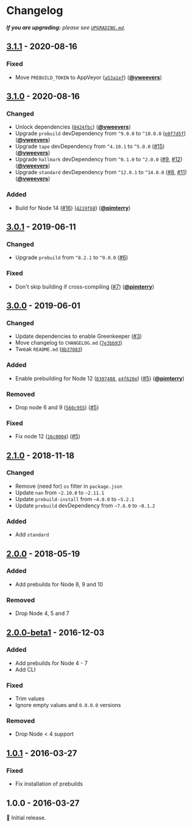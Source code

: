 # Changelog

_**If you are upgrading:** please see [`UPGRADING.md`](UPGRADING.md)._

## [3.1.1] - 2020-08-16

### Fixed

- Move `PREBUILD_TOKEN` to AppVeyor ([`a53a1ef`](https://github.com/vweevers/win-version-info/commit/a53a1ef)) ([**@vweevers**](https://github.com/vweevers))

## [3.1.0] - 2020-08-16

### Changed

- Unlock dependencies ([`0424fbc`](https://github.com/vweevers/win-version-info/commit/0424fbc)) ([**@vweevers**](https://github.com/vweevers))
- Upgrade `prebuild` devDependency from `^9.0.0` to `^10.0.0` ([`e0f7d5f`](https://github.com/vweevers/win-version-info/commit/e0f7d5f)) ([**@vweevers**](https://github.com/vweevers))
- Upgrade `tape` devDependency from `^4.10.1` to `^5.0.0` ([#15](https://github.com/vweevers/win-version-info/issues/15)) ([**@vweevers**](https://github.com/vweevers))
- Upgrade `hallmark` devDependency from `^0.1.0` to `^2.0.0` ([#9](https://github.com/vweevers/win-version-info/issues/9), [#12](https://github.com/vweevers/win-version-info/issues/12)) ([**@vweevers**](https://github.com/vweevers))
- Upgrade `standard` devDependency from `^12.0.1` to `^14.0.0` ([#8](https://github.com/vweevers/win-version-info/issues/8), [#11](https://github.com/vweevers/win-version-info/issues/11)) ([**@vweevers**](https://github.com/vweevers))

### Added

- Build for Node 14 ([#16](https://github.com/vweevers/win-version-info/issues/16)) ([`4219f68`](https://github.com/vweevers/win-version-info/commit/4219f68)) ([**@pimterry**](https://github.com/pimterry))

## [3.0.1] - 2019-06-11

### Changed

- Upgrade `prebuild` from `^8.2.1` to `^9.0.0` ([#6](https://github.com/vweevers/win-version-info/issues/6))

### Fixed

- Don't skip building if cross-compiling ([#7](https://github.com/vweevers/win-version-info/issues/7)) ([**@pimterry**](https://github.com/pimterry))

## [3.0.0] - 2019-06-01

### Changed

- Update dependencies to enable Greenkeeper ([#3](https://github.com/vweevers/win-version-info/issues/3))
- Move changelog to `CHANGELOG.md` ([`7e3bb93`](https://github.com/vweevers/win-version-info/commit/7e3bb93))
- Tweak `README.md` ([`8b37083`](https://github.com/vweevers/win-version-info/commit/8b37083))

### Added

- Enable prebuilding for Node 12 ([`8307488`](https://github.com/vweevers/win-version-info/commit/8307488), [`e4f620e`](https://github.com/vweevers/win-version-info/commit/e4f620e)) ([#5](https://github.com/vweevers/win-version-info/issues/5)) ([**@pimterry**](https://github.com/pimterry))

### Removed

- Drop node 6 and 9 ([`560c955`](https://github.com/vweevers/win-version-info/commit/560c955)) ([#5](https://github.com/vweevers/win-version-info/issues/5))

### Fixed

- Fix node 12 ([`16c0004`](https://github.com/vweevers/win-version-info/commit/16c0004)) ([#5](https://github.com/vweevers/win-version-info/issues/5))

## [2.1.0] - 2018-11-18

### Changed

- Remove (need for) `os` filter in `package.json`
- Update `nan` from `~2.10.0` to `~2.11.1`
- Update `prebuild-install` from `~4.0.0` to `~5.2.1`
- Update `prebuild` devDependency from `~7.6.0` to `~8.1.2`

### Added

- Add `standard`

## [2.0.0] - 2018-05-19

### Added

- Add prebuilds for Node 8, 9 and 10

### Removed

- Drop Node 4, 5 and 7

## [2.0.0-beta1] - 2016-12-03

### Added

- Add prebuilds for Node 4 - 7
- Add CLI

### Fixed

- Trim values
- Ignore empty values and `0.0.0.0` versions

### Removed

- Drop Node &lt; 4 support

## [1.0.1] - 2016-03-27

### Fixed

- Fix installation of prebuilds

## 1.0.0 - 2016-03-27

:seedling: Initial release.

[3.1.1]: https://github.com/vweevers/win-version-info/compare/v3.1.0...v3.1.1

[3.1.0]: https://github.com/vweevers/win-version-info/compare/v3.0.1...v3.1.0

[3.0.1]: https://github.com/vweevers/win-version-info/compare/v3.0.0...v3.0.1

[3.0.0]: https://github.com/vweevers/win-version-info/compare/v2.1.0...v3.0.0

[2.1.0]: https://github.com/vweevers/win-version-info/compare/v2.0.0...v2.1.0

[2.0.0]: https://github.com/vweevers/win-version-info/compare/v2.0.0-beta1...v2.0.0

[2.0.0-beta1]: https://github.com/vweevers/win-version-info/compare/v1.0.1...v2.0.0-beta1

[1.0.1]: https://github.com/vweevers/win-version-info/compare/v1.0.0...v1.0.1
